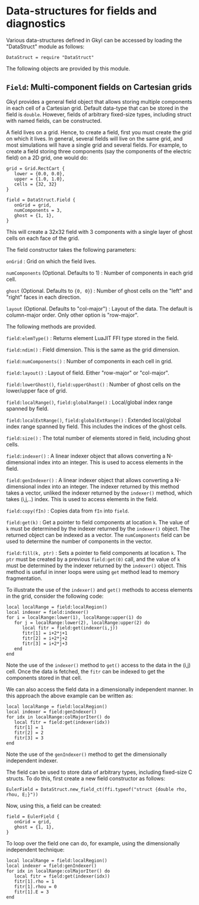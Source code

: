 # Data-structures for fields and diagnostics 

Various data-structures defined in Gkyl can be accessed by loading the
"DataStruct" module as follows:

~~~~~~~ {.lua}
DataStruct = require "DataStruct" 
~~~~~~~  

The following objects are provided by this module.

## `Field`: Multi-component fields on Cartesian grids

Gkyl provides a general field object that allows storing multiple
components in each cell of a Cartesian grid. Default data-type that
can be stored in the field is `double`. However, fields of arbitrary
fixed-size types, including struct with named fields, can be
constructed.

A field lives on a grid. Hence, to create a field, first you must
create the grid on which it lives. In general, several fields will
live on the same grid, and most simulations will have a single grid
and several fields. For example, to create a field storing three
components (say the components of the electric field) on a 2D grid,
one would do:

~~~~~~~ {.lua}
grid = Grid.RectCart {
   lower = {0.0, 0.0},
   upper = {1.0, 1.0},
   cells = {32, 32}
}

field = DataStruct.Field {
   onGrid = grid,
   numComponents = 3,
   ghost = {1, 1},
}
~~~~~~~

This will create a $32x32$ field with 3 components with a single layer
of ghost cells on each face of the grid.

The field constructor takes the following parameters:

`onGrid`
: Grid on which the field lives.

`numComponents` (Optional. Defaults to  1)
: Number of components in each grid cell.

`ghost` (Optional. Defaults to  `{0, 0}`)
: Number of ghost cells on the "left" and "right" faces in each direction.

`layout` (Optional. Defaults to "col-major")
: Layout of the data. The default is column-major order. Only other option
  is "row-major". 

The following methods are provided.

`field:elemType()`
: Returns element LuaJIT FFI type stored in the field.

`field:ndim()`
: Field dimension. This is the same as the grid dimension.

`field:numComponents()`
: Number of components in each cell in grid.

`field:layout()`
: Layout of field. Either "row-major" or "col-major".

`field:lowerGhost()`, `field:upperGhost()`
: Number of ghost cells on the lower/upper face of grid.

`field:localRange()`, `field:globalRange()`
: Local/global index range spanned by field.

`field:localExtRange()`, `field:globalExtRange()`
: Extended local/global index range spanned by field. This includes
  the indices of the ghost cells.

`field:size()`
: The total number of elements stored in field, including ghost cells.

`field:indexer()`
: A linear indexer object that allows converting a N-dimensional index
  into an integer. This is used to access elements in the field.

`field:genIndexer()`
: A linear indexer object that allows converting a N-dimensional index
  into an integer. The indexer returned by this method takes a vector,
  unliked the indexer returned by the `indexer()` method, which takes
  (i,j,..) index. This is used to access elements in the field.

`field:copy(fIn)`
: Copies data from `fIn` into `field`.

`field:get(k)`
: Get a pointer to field components at location `k`. The value of `k`
  must be determined by the indexer returned by the `indexer()`
  object. The returned object can be indexed as a vector. The
  `numComponents` field can be used to determine the number of
  components in the vector.

`field:fill(k, ptr)`
: Sets a pointer to field components at location `k`. The `ptr` must
  be created by a previous `field:get(0)` call, and the value of `k`
  must be determined by the indexer returned by the `indexer()`
  object. This method is useful in inner loops were using `get` method
  lead to memory fragmentation.

To illustrate the use of the `indexer()` and `get()` methods to access
elements in the grid, consider the following code:

~~~~~~~ {.lua}
local localRange = field:localRegion()
local indexer = field:indexer()
for i = localRange:lower(1), localRange:upper(1) do
   for j = localRange:lower(2), localRange:upper(2) do
      local fitr = field:get(indexer(i,j))
      fitr[1] = i+2*j+1
      fitr[2] = i+2*j+2
      fitr[3] = i+2*j+3
   end
end
~~~~~~~

Note the use of the `indexer()` method to `get()` access to the data in
the (i,j) cell. Once the data is fetched, the `fitr` can be indexed to
get the components stored in that cell.

We can also access the field data in a dimensionally independent
manner. In this approach the above example can be written as:

~~~~~~~ {.lua}
local localRange = field:localRegion()
local indexer = field:genIndexer()
for idx in localRange:colMajorIter() do
   local fitr = field:get(indexer(idx))
   fitr[1] = 1
   fitr[2] = 2
   fitr[3] = 3
end
~~~~~~~

Note the use of the `genIndexer()` method to get the dimensionally
independent indexer.

The field can be used to store data of arbitrary types, including
fixed-size C structs. To do this, first create a new field constructor
as follows:

~~~~~~~ {.lua}
EulerField = DataStruct.new_field_ct(ffi.typeof("struct {double rho, rhou, E;}"))
~~~~~~~

Now, using this, a field can be created:

~~~~~~~ {.lua}
field = EulerField {
   onGrid = grid,
   ghost = {1, 1},
}
~~~~~~~

To loop over the field one can do, for example, using the
dimensionally independent technique:

~~~~~~~ {.lua}
local localRange = field:localRegion()
local indexer = field:genIndexer()
for idx in localRange:colMajorIter() do
   local fitr = field:get(indexer(idx))
   fitr[1].rho = 1
   fitr[1].rhou = 0
   fitr[1].E = 3
end
~~~~~~~